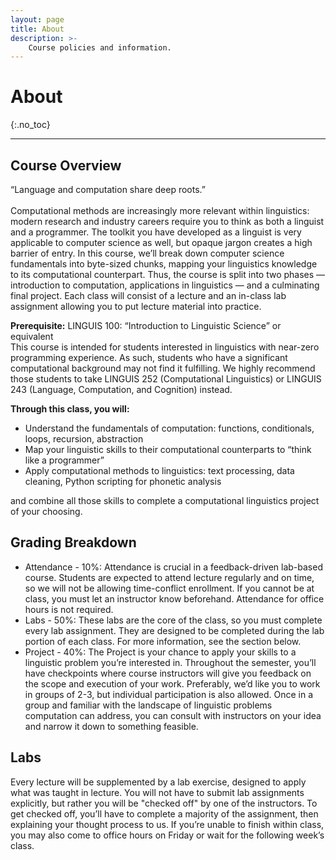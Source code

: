 ```yaml
---
layout: page
title: About
description: >-
    Course policies and information.
---
```


# About
{:.no_toc}

---

## Course Overview

“Language and computation share deep roots.” 
<br>
<br>
Computational methods are increasingly more relevant within linguistics: modern research and industry careers require you to think as both a linguist and a programmer. The toolkit you have developed as a linguist is very applicable to computer science as well, but opaque jargon creates a high barrier of entry. In this course, we’ll break down computer science fundamentals into byte-sized chunks, mapping your linguistics knowledge to its computational counterpart. Thus, the course is split into two phases — introduction to computation, applications in linguistics — and a culminating final project. Each class will consist of a lecture and an in-class lab assignment allowing you to put lecture material into practice.

<b>Prerequisite:</b> LINGUIS 100: “Introduction to Linguistic Science” or equivalent 
<br>
This course is intended for students interested in linguistics with near-zero programming experience. As such, students who have a significant computational background may not find it fulfilling. We highly recommend those students to take LINGUIS 252 (Computational Linguistics) or LINGUIS 243 (Language, Computation, and Cognition) instead.

<b>Through this class, you will:</b>
<ul>
<li>Understand the fundamentals of computation: functions, conditionals, loops, recursion, abstraction</li>
<li>Map your linguistic skills to their computational counterparts to “think like a programmer”</li>
<li>Apply computational methods to linguistics: text processing, data cleaning, Python scripting for phonetic analysis</li>
</ul>
and combine all those skills to complete a computational linguistics project of your choosing.

## Grading Breakdown

<ul>
<li>Attendance - 10%: Attendance is crucial in a feedback-driven lab-based course. Students are expected to attend lecture regularly and on time, so we will not be allowing time-conflict enrollment. If you cannot be at class, you must let an instructor know beforehand. Attendance for office hours is not required.</li>
<li>Labs - 50%: These labs are the core of the class, so you must complete every lab assignment. They are designed to be completed during the lab portion of each class. For more information, see the section below.</li>
<li>Project - 40%: The Project is your chance to apply your skills to a linguistic problem you’re interested in. Throughout the semester, you’ll have checkpoints where course instructors will give you feedback on the scope and execution of your work. Preferably, we’d like you to work in groups of 2-3, but individual participation is also allowed. Once in a group and familiar with the landscape of linguistic problems computation can address, you can consult with instructors on your idea and narrow it down to something feasible.</li>
</ul>
    
## Labs

Every lecture will be supplemented by a lab exercise, designed to apply what was taught in lecture. You will not have to submit lab assignments explicitly, but rather you will be "checked off" by one of the instructors. To get checked off, you’ll have to complete a majority of the assignment, then explaining your thought process to us. If you’re unable to finish within class, you may also come to office hours on Friday or wait for the following week’s class.
